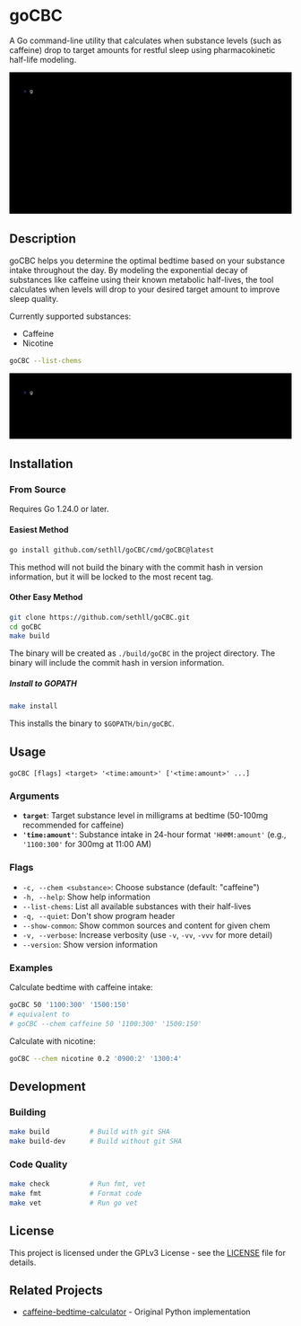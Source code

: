# goCBC

A Go command-line utility that calculates when substance levels (such as caffeine) drop to target amounts for restful sleep using pharmacokinetic half-life modeling.

![basic-usage-demo-gif](./demo/main.gif)

## Description

goCBC helps you determine the optimal bedtime based on your substance intake throughout the day. By modeling the exponential decay of substances like caffeine using their known metabolic half-lives, the tool calculates when levels will drop to your desired target amount to improve sleep quality.

Currently supported substances:

- Caffeine
- Nicotine

```bash
goCBC --list-chems
```

![list-chems-usage-demo-gif](./demo/list-chems.gif)

## Installation

### From Source

Requires Go 1.24.0 or later.

#### Easiest Method

```bash
go install github.com/sethll/goCBC/cmd/goCBC@latest
```

This method will not build the binary with the commit hash in version information, but it will be locked to the most recent tag. 

#### Other Easy Method

```bash
git clone https://github.com/sethll/goCBC.git
cd goCBC
make build
```

The binary will be created as `./build/goCBC` in the project directory. The binary will include the commit hash in version information. 

##### Install to GOPATH

```bash
make install
```

This installs the binary to `$GOPATH/bin/goCBC`.

## Usage

```
goCBC [flags] <target> '<time:amount>' ['<time:amount>' ...]
```

### Arguments

- **`target`**: Target substance level in milligrams at bedtime (50-100mg recommended for caffeine)
- **`'time:amount'`**: Substance intake in 24-hour format `'HHMM:amount'` (e.g., `'1100:300'` for 300mg at 11:00 AM)

### Flags

- `-c, --chem <substance>`: Choose substance (default: "caffeine")
- `-h, --help`: Show help information
- `--list-chems`: List all available substances with their half-lives
- `-q, --quiet`: Don't show program header
- `--show-common`: Show common sources and content for given chem
- `-v, --verbose`: Increase verbosity (use `-v`, `-vv`, `-vvv` for more detail)
- `--version`: Show version information 

### Examples

Calculate bedtime with caffeine intake:
```bash
goCBC 50 '1100:300' '1500:150'
# equivalent to 
# goCBC --chem caffeine 50 '1100:300' '1500:150'
```

Calculate with nicotine:
```bash
goCBC --chem nicotine 0.2 '0900:2' '1300:4'
```

## Development

### Building

```bash
make build          # Build with git SHA
make build-dev      # Build without git SHA
```

### Code Quality

```bash
make check          # Run fmt, vet 
make fmt            # Format code
make vet            # Run go vet
```

## License

This project is licensed under the GPLv3 License - see the [LICENSE](LICENSE) file for details.

## Related Projects

- [caffeine-bedtime-calculator](https://github.com/sethll/caffeine-bedtime-calculator) - Original Python implementation